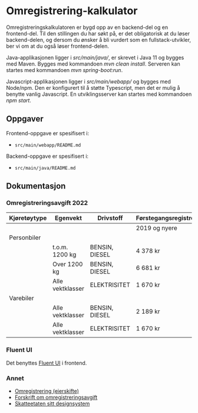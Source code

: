 # Omregistrering-kalkulator

Omregistreringskalkulatoren er bygd opp av en backend-del og en frontend-del.
Til den stillingen du har søkt på, er det obligatorisk at du løser backend-delen, og dersom du ønsker å bli vurdert som
en fullstack-utvikler, ber vi om at du også løser frontend-delen.

Java-applikasjonen ligger i *src/main/java/*, er skrevet i Java 11 og bygges med Maven.
Bygges med kommandoen *mvn clean install*.
Serveren kan startes med kommandoen *mvn spring-boot:run*.

Javascript-applikasjonen ligger i *src/main/webapp/* og bygges med Node/npm.
Den er konfigurert til å støtte Typescript, men det er mulig å benytte vanlig Javascript.
En utviklingsserver kan startes med kommandoen *npm start*.

## Oppgaver

Frontend-oppgave er spesifisert i:

- `src/main/webapp/README.md`

Backend-oppgave er spesifisert i:

- `src/main/java/README.md`

## Dokumentasjon

### Omregistreringsavgift 2022

| Kjøretøytype | Egenvekt         | Drivstoff      | Førstegangsregistreringsår | Registreringsår | Registreringsår |
|--------------|------------------|----------------|----------------------------|-----------------|-----------------|
|              |                  |                | 2019 og nyere              | 2011 - 2018     | 2010 og eldre   |
| Personbiler  |                  |                |                            |                 |                 |
|              | t.o.m. 1200 kg   | BENSIN, DIESEL | 4 378 kr                   | 2 880 kr        | 1 729 kr        |
|              | Over 1200 kg     | BENSIN, DIESEL | 6 681 kr                   | 4 034 kr        | 1 729 kr        |
|              | Alle vektklasser | ELEKTRISITET   | 1 670 kr                   | 1 009 kr        | 432 kr          | 
| Varebiler    |                  |                |                            |                 |                 |
|              | Alle vektklasser | BENSIN, DIESEL | 2 189 kr                   | 1 383 kr        | 1 154 kr        |
|              | Alle vektklasser | ELEKTRISITET   | 1 670 kr                   | 1 009 kr        | 432 kr          | 

### Fluent UI

Det benyttes [Fluent UI](https://developer.microsoft.com/en-us/fluentui#/get-started) i frontend.

### Annet

- [Omregistrering (eierskifte)](https://www.skatteetaten.no/person/avgifter/bil/eierskifte/)
- [Forskrift om omregistreringsavgift](https://lovdata.no/dokument/SF/forskrift/1986-07-02-1430)
- [Skatteetaten sitt designsystem](https://skatteetaten.github.io/frontend-components/
  )
